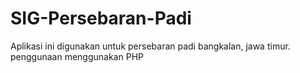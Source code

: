 # SIG-Persebaran-Padi
Aplikasi ini digunakan untuk persebaran padi bangkalan, jawa timur. penggunaan menggunakan PHP 
